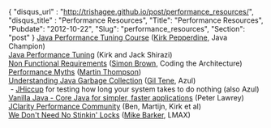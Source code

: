 {
 "disqus_url" : "http://trishagee.github.io/post/performance_resources/",
 "disqus_title" : "Performance Resources",
 "Title": "Performance Resources",
 "Pubdate": "2012-10-22",
 "Slug": "performance_resources",
 "Section": "post"
}
<a href="http://www.kodewerk.com/">Java Performance Tuning Course</a>&nbsp;(<a href="http://kirk.blog-city.com/">Kirk Pepperdine</a>, Java Champion)<br /><a href="http://www.javaperformancetuning.com/">Java Performance Tuning</a> (Kirk and Jack Shirazi)<br /><a href="http://www.codingthearchitecture.com/tags/nonfunctionalrequirements/">Non Functional Requirements</a>&nbsp;(<a href="http://simonbrown.je/">Simon Brown</a>, Coding the Architecture)<br /><a href="http://yow.eventer.com/YOW-2011-1004/Tackling-the-Folklore-Surrounding-High-Performance-Computing-by-Martin-Thompson-1026">Performance Myths</a>&nbsp;(<a href="http://mechanical-sympathy.blogspot.co.uk/">Martin Thompson</a>)<br /><a href="http://www.infoq.com/presentations/Understanding-Java-Garbage-Collection">Understanding Java Garbage Collection</a>&nbsp;(<a href="https://twitter.com/giltene">Gil Tene</a>, Azul)<br />&nbsp;- <a href="http://www.azulsystems.com/jHiccup">JHiccup</a> for testing how long your system takes to do nothing (also Azul)<br /><a href="http://vanillajava.blogspot.co.uk/2012/02/high-performance-libraries-in-java.html">Vanilla Java - Core Java for simpler, faster applications</a> (Peter Lawrey)<br /><a href="http://www.jclarity.com/friends/">JClarity Performance Community</a> (Ben, Martijn, Kirk et al)<br /><a href="http://bad-concurrency.blogspot.co.uk/2012/10/talk-from-jax-london.html">We Don't Need No Stinkin' Locks</a> (<a href="http://bad-concurrency.blogspot.co.uk/">Mike Barker</a>, LMAX)
